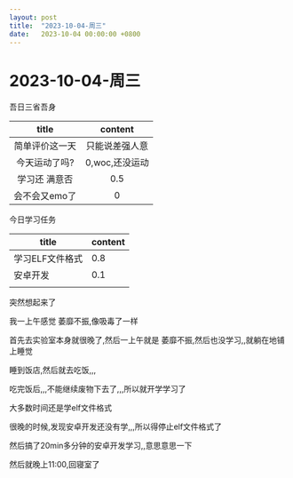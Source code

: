 ```yaml
---
layout: post
title:  "2023-10-04-周三"
date:   2023-10-04 00:00:00 +0800
---
```




# 2023-10-04-周三



吾日三省吾身

|     title      |    content     |
| :------------: | :------------: |
| 简单评价这一天 | 只能说差强人意 |
| 今天运动了吗?  | 0,woc,还没运动 |
| 学习还 满意否  |      0.5       |
| 会不会又emo了  |       0        |



今日学习任务

| title           | content |
| --------------- | ------- |
| 学习ELF文件格式 | 0.8     |
| 安卓开发        | 0.1     |
|                 |         |



突然想起来了

我一上午感觉 萎靡不振,像吸毒了一样

首先去实验室本身就很晚了,然后一上午就是 萎靡不振,然后也没学习,,就躺在地铺上睡觉

睡到饭店,然后就去吃饭,,,

吃完饭后,,,不能继续废物下去了,,,所以就开学学习了



大多数时间还是学elf文件格式

很晚的时候,发现安卓开发还没有学,,,所以得停止elf文件格式了

然后搞了20min多分钟的安卓开发学习,,意思意思一下

然后就晚上11:00,回寝室了



